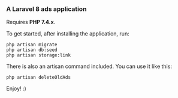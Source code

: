 ### A Laravel 8 ads application

Requires **PHP 7.4.x**.

To get started, after installing the application, run:

```
php artisan migrate
php artisan db:seed
php artisan storage:link
```

There is also an artisan command included. You can use it like this:

```
php artisan deleteOldAds
```

Enjoy! :)
